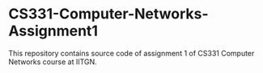 # CS331-Computer-Networks-Assignment1
This repository contains source code of assignment 1 of CS331 Computer Networks course at IITGN.
